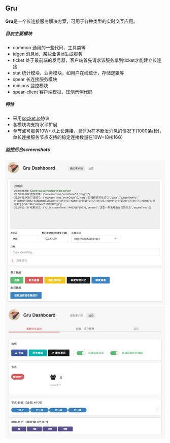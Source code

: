 ## Gru

**Gru**是一个长连接服务解决方案，可用于各种类型的实时交互应用。


##### 目前主要模块

- common 通用的一些代码、工具类等
- idgen 消息id、某些业务id生成服务
- ticket 处于最前端的发号器，客户端首先请求该服务拿到ticket才能建立长连接
- stat 统计模块、业务模块，如用户在线统计，存储逻辑等
- spear 长连接服务模块
- minions 监控模块
- spear-client 客户端模拟，压测示例代码


##### 特性

- 采用[socket.io](http://socket.io)协议
- 各模块均支持水平扩展
- 单节点可服务10W+以上长连接，具体为在不断发消息的情况下(1000条/秒)，单长连接服务节点支持的稳定连接数量在10W+(8核16G)


##### 监控后台screenshots

![](docs/dashboard-client.png)
![](docs/dashboard-monitor.png)